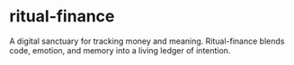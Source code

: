 # ritual-finance
A digital sanctuary for tracking money and meaning. Ritual-finance blends code, emotion, and memory into a living ledger of intention.
